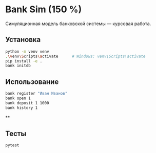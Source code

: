 
# Bank Sim (150 %)

Симуляционная модель банковской системы — курсовая работа.

## Установка

```bash
python -m venv venv
.\venv\Scripts\activate      # Windows: venv\Scripts\activate
pip install -e .
bank initdb
```

## Использование

```bash
bank register "Иван Иванов"
bank open 1
bank deposit 1 1000
bank history 1
```

**

## Тесты

```bash
pytest
```
